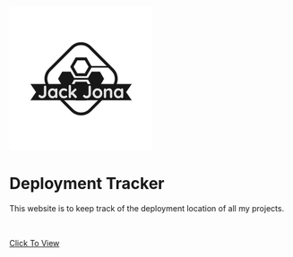 ![logo](icon.png)

# Deployment Tracker

This website is to keep track of the deployment location of all my projects.

<!--
<small>v1.0</small>


- This website is to keep track of the deployment location of all my projects.

--->

<br />

[Click To View](#jack-jona-deployments-tracker)
